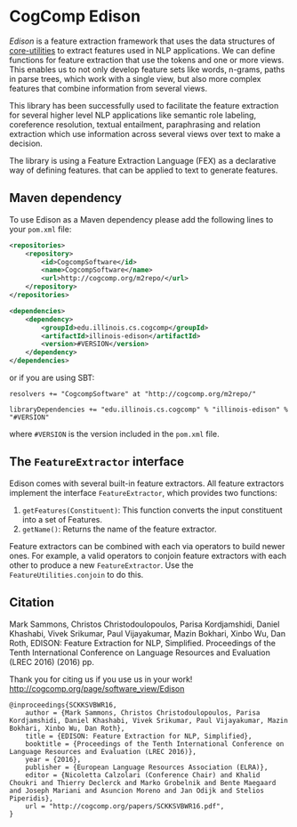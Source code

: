 # CogComp Edison

*Edison* is a feature extraction framework that uses the data structures of [core-utilities](../core-utilities/README.md)
to extract features used in NLP applications.
We can define functions for feature extraction that use the tokens and one or more views. 
This enables us to not only develop feature sets like words, n-grams, paths in parse trees, which work with a single view, 
but also more complex features that combine information from several views.

This library has been successfully used to facilitate the feature extraction for several higher level
NLP applications like semantic role labeling, coreference
resolution, textual entailment, paraphrasing and relation
extraction which use information across several views over text to
make a decision.

The library is using a Feature Extraction Language (FEX) as a declarative way of defining features. 
that can be applied to text to generate features. 

## Maven dependency
To use Edison as a Maven dependency please add the following lines to your `pom.xml` file:
```xml
<repositories>
    <repository>
        <id>CogcompSoftware</id>
        <name>CogcompSoftware</name>
        <url>http://cogcomp.org/m2repo/</url>
    </repository>
</repositories>

<dependencies>
    <dependency>
        <groupId>edu.illinois.cs.cogcomp</groupId>
        <artifactId>illinois-edison</artifactId>
        <version>#VERSION</version>
    </dependency>
</dependencies>
```

or if you are using SBT:
```
resolvers += "CogcompSoftware" at "http://cogcomp.org/m2repo/"

libraryDependencies += "edu.illinois.cs.cogcomp" % "illinois-edison" % "#VERSION"
```

where `#VERSION` is the version included in the `pom.xml` file. 

## The `FeatureExtractor` interface
Edison comes with several built-in feature extractors. 
All feature extractors implement the interface `FeatureExtractor`, which provides two functions:

   1. `getFeatures(Constituent)`: This function converts the input constituent into a set of Features.
   2. `getName()`: Returns the name of the feature extractor.

Feature extractors can be combined with each via operators to build newer ones. 
For example, a valid operators to conjoin feature extractors with each other to 
produce a new `FeatureExtractor`. Use the `FeatureUtilities.conjoin` to do this.


## Citation

Mark Sammons, Christos Christodoulopoulos, Parisa Kordjamshidi, Daniel Khashabi, Vivek Srikumar, Paul Vijayakumar, Mazin Bokhari, Xinbo Wu, Dan Roth, EDISON: Feature Extraction for NLP, Simplified. Proceedings of the Tenth International Conference on Language Resources and Evaluation (LREC 2016) (2016) pp.

Thank you for citing us if you use us in your work! http://cogcomp.org/page/software_view/Edison

```
@inproceedings{SCKKSVBWR16,
    author = {Mark Sammons, Christos Christodoulopoulos, Parisa Kordjamshidi, Daniel Khashabi, Vivek Srikumar, Paul Vijayakumar, Mazin Bokhari, Xinbo Wu, Dan Roth},
    title = {EDISON: Feature Extraction for NLP, Simplified},
    booktitle = {Proceedings of the Tenth International Conference on Language Resources and Evaluation (LREC 2016)},
    year = {2016},
    publisher = {European Language Resources Association (ELRA)},
    editor = {Nicoletta Calzolari (Conference Chair) and Khalid Choukri and Thierry Declerck and Marko Grobelnik and Bente Maegaard and Joseph Mariani and Asuncion Moreno and Jan Odijk and Stelios Piperidis},
    url = "http://cogcomp.org/papers/SCKKSVBWR16.pdf",
}
```
